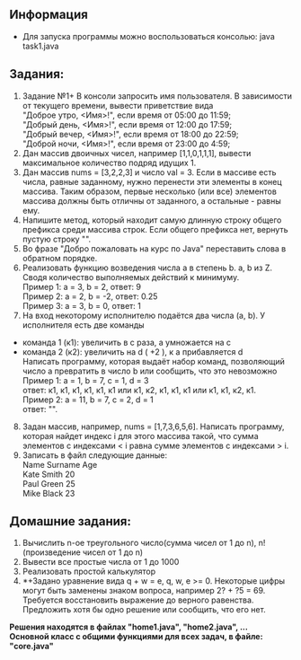 ## Информация
- Для запуска программы можно воспользоваться консолью: java task1.java
## Задания:
1. Задание №1+
В консоли запросить имя пользователя. В зависимости от текущего времени, вывести приветствие вида  
"Доброе утро, <Имя>!", если время от 05:00 до 11:59;  
"Добрый день, <Имя>!", если время от 12:00 до 17:59;  
"Добрый вечер, <Имя>!", если время от 18:00 до 22:59;  
"Доброй ночи, <Имя>!", если время от 23:00 до 4:59;
2. Дан массив двоичных чисел, например [1,1,0,1,1,1], вывести максимальное количество подряд идущих 1.
3. Дан массив nums = [3,2,2,3] и число val = 3. Если в массиве есть числа, равные заданному, нужно перенести эти элементы в конец массива. Таким образом, первые несколько (или все) элементов массива должны быть отличны от заданного, а остальные - равны ему.
4. Напишите метод, который находит самую длинную строку общего префикса среди массива строк. Если общего префикса нет, вернуть пустую строку "".
5. Во фразе "Добро пожаловать на курс по Java" переставить слова в обратном порядке.
6. Реализовать функцию возведения числа а в степень b. a, b из Z. Сводя количество выполняемых действий к минимуму.  
Пример 1: а = 3, b = 2, ответ: 9  
Пример 2: а = 2, b = -2, ответ: 0.25  
Пример 3: а = 3, b = 0, ответ: 1
7. На вход некоторому исполнителю подаётся два числа (a, b). У исполнителя есть две команды  
- команда 1 (к1): увеличить в с раза, а умножается на c  
- команда 2 (к2): увеличить на d ( +2 ), к a прибавляется d  
Написать программу, которая выдаёт набор команд, позволяющий число a превратить в число b или сообщить, что это невозможно  
Пример 1: а = 1, b = 7, c = 1, d = 3  
ответ: к1, к1, к1, к1, к1, к1 или к1, к2, к1, к1, к1 или к1, к1, к2, к1.  
Пример 2: а = 11, b = 7, c = 2, d = 1  
ответ: "".  
8. Задан массив, например, nums = [1,7,3,6,5,6]. Написать программу, которая найдет индекс i для этого массива такой, что сумма элементов с индексами < i равна сумме элементов с индексами > i. 
9. Записать в файл следующие данные:  
Name Surname Age  
Kate Smith 20  
Paul Green 25  
Mike Black 23  
## Домашние задания:
1. Вычислить n-ое треугольного число(сумма чисел от 1 до n), n! (произведение чисел от 1 до n)
2. Вывести все простые числа от 1 до 1000 
3. Реализовать простой калькулятор
4. *+Задано уравнение вида q + w = e, q, w, e >= 0. Некоторые цифры могут быть заменены знаком вопроса, например 2? + ?5 = 69. Требуется восстановить выражение до верного равенства. Предложить хотя бы одно решение или сообщить, что его нет.

**Решения находятся в файлах "home1.java", "home2.java", ...**  
**Основной класс с общими функциями для всех задач, в файле: "core.java"**